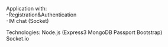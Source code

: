 Application with:<br>
-Registration&Authentication<br>
-IM chat (Socket)

Technologies:
Node.js (Express3 MongoDB Passport Bootstrap)<br>
Socket.io

